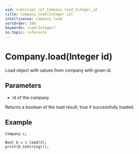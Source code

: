 ```yaml
---
uid: crmscript_ref_Company_load_Integer_id
title: Company.load(Integer id)
intellisense: Company.load
sortOrder: 160
keywords: load(Integer)
so.topic: reference
---
```


# Company.load(Integer id)

Load object with values from company with given id.

## Parameters

 - id of the company

Returns a boolean of the load result, true if successfully loaded.

## Example

    Company c;
    
    Bool b = c.load(3);
    print(b.toString());

